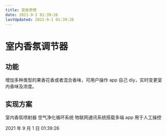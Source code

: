 ```yaml
---
title: 突发奇想
date: 2021-9-1 01:39:26
lastUpdated: 2021-9-1 01:39:26
---
```


# 室内香氛调节器

## 功能

增加多种类型的果香花香或者混合香味，可用户操作 app 自己 diy，实时变更室内香味及浓度。

## 实现方案

室内香氛喷射器
空气净化循环系统
物联网通讯系统搭载多端 app 用于人工操控

2021 年 9 月 1 日 01:39:26
